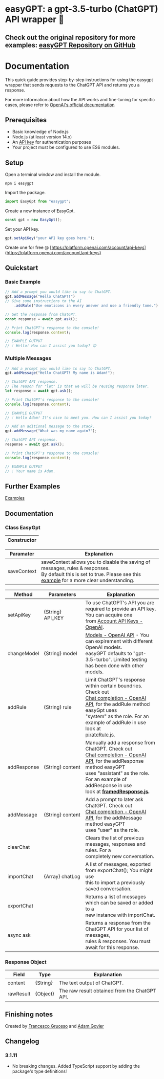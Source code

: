 # easyGPT: a gpt-3.5-turbo (ChatGPT) API wrapper 🤖

## Check out the original repository for more examples: [easyGPT Repository on GitHub](https://github.com/FrancescoCoding/easyGPT)

# Documentation
This quick guide provides step-by-step instructions for using the easygpt wrapper that sends requests to the ChatGPT API and returns you a response.

For more information about how the API works and fine-tuning for specific cases, please refer to [OpenAI&#39;s official documentation](https://platform.openai.com/docs/introduction)

## Prerequisites

- Basic knowledge of Node.js
- Node.js (at least version 14.x)
- An [API key](https://platform.openai.com/account/api-keys) for authentication purposes
- Your project must be configured to use ES6 modules.

## Setup

Open a terminal window and install the module.

```
npm i easygpt
```

Import the package.

```javascript
import EasyGpt from "easygpt";
```

Create a new instance of EasyGpt.

```javascript
const gpt = new EasyGpt();
```

Set your API key.

```javascript
gpt.setApiKey("your API key goes here.");
```

Create one for free @ [https://platform.openai.com/account/api-keys](https://platform.openai.com/account/api-keys)

## Quickstart

### Basic Example

```javascript
// Add a prompt you would like to say to ChatGPT.
gpt.addMessage("Hello ChatGPT!")
// Give some instructions to the AI
    .addRule("Use emoticons in every answer and use a friendly tone.")

// Get the response from ChatGPT.
const response = await gpt.ask();

// Print ChatGPT's response to the console!
console.log(response.content);

// EXAMPLE OUTPUT
// ! Hello! How can I assist you today? 😊
```

### Multiple Messages

```javascript
// Add a prompt you would like to say to ChatGPT.
gpt.addMessage("Hello ChatGPT! My name is Adam!");

// ChatGPT API response.
// The reason for "let" is that we will be reusing response later.
let response = await gpt.ask();

// Print ChatGPT's response to the console!
console.log(response.content);

// EXAMPLE OUTPUT
// ! Hello Adam! It's nice to meet you. How can I assist you today?

// Add an aditional message to the stack.
gpt.addMessage("What was my name again?");

// ChatGPT API response.
response = await gpt.ask();

// Print ChatGPT's response to the console!
console.log(response.content);

// EXAMPLE OUTPUT
// ! Your name is Adam.

```

## Further Examples

[Examples](https://github.com/FrancescoCoding/easyGPT/tree/main/npm_module/examples)

## Documentation

### Class EasyGpt

| Constructor |
| ----------- |

| Paramater   | Explanation                                                                                                                                                                                                                                                      |
| ----------- | ---------------------------------------------------------------------------------------------------------------------------------------------------------------------------------------------------------------------------------------------------------------- |
| saveContext | saveContext allows you to disable the saving of messages, rules & responses.<br />By default this is set to true. Please see this [example](https://github.com/FrancescoCoding/easyGPT/blob/main/npm_module/examples/noContext.js) for a more clear understanding. |  

| Method      | Parameters        | Explanation                                                                                                                                                                                                                                                                                                                                                                                   |
| ----------- | ----------------- | --------------------------------------------------------------------------------------------------------------------------------------------------------------------------------------------------------------------------------------------------------------------------------------------------------------------------------------------------------------------------------------------- |
| setApiKey   | {String} API_KEY  | To use ChatGPT's API you are required to provide an API key.<br />You can acquire one from [Account API Keys - OpenAI](https://platform.openai.com/account/api-keys).                                                                                                                                                                                                                           |
| changeModel | {String} model    | [Models - OpenAI API](https://platform.openai.com/docs/models/gpt-3) - You can expirement with different OpenAI models.<br />easyGPT defaults to "gpt-3.5-turbo". Limited testing has been done with other models.                                                                                                                                                                              |
| addRule     | {String} rule     | Limit ChatGPT's response within certain boundries. Check out<br />[Chat completion - OpenAI API](https://platform.openai.com/docs/guides/chat/introduction), for the addRule method easyGpt uses <br />"system" as the role. For an example of addRule in use look at<br />[pirateRule.js](https://github.com/FrancescoCoding/easyGPT/blob/main/npm_module/examples/pirateRule.js).                |
| addResponse | {String} content | Manually add a response from ChatGPT. Check out<br />[Chat completion - OpenAI API](https://platform.openai.com/docs/guides/chat/introduction), for the addResponse method easyGPT<br />uses "assistant" as the role. For an example of addResponse in use<br />look at **[framedResponse.js](https://github.com/FrancescoCoding/easyGPT/blob/main/npm_module/examples/framedResponse.js).** |
| addMessage  | {String} content  | Add a prompt to later ask ChatGPT. Check out<br />[Chat completion - OpenAI API](https://platform.openai.com/docs/guides/chat/introduction), for the addMessage method easyGPT<br />uses "user" as the role.                                                                                                                                                                                     |
| clearChat   |                   | Clears the list of previous messages, responses and rules. For a<br />completely new conversation.                                                                                                                                                                                                                                                                                            |
| importChat  | {Array} chatLog  | A list of messages, exported from exportChat(); You might use<br />this to import a previously saved conversation.                                                                                                                                                                                                                                                                            |
| exportChat  |                   | Returns a list of messages which can be saved or added to a<br />new instance with importChat.                                                                                                                                                                                                                                                                                                |
| async ask   |                   | Returns a response from the ChatGPT API for your list of messages,<br />rules & responses. You must await for this response.                                                                                                                                                                                                                                                                  |

### Response Object

| Field     | Type     | Explanation                                   |
| --------- | -------- | --------------------------------------------- |
| content   | {String} | The text output of ChatGPT.                   |
| rawResult | {Object} | The raw result obtained from the ChatGPT API. |

## Finishing notes

Created by [Francesco Gruosso](https://github.com/FrancescoCoding) and [Adam Govier](https://github.com/AdamGovier)

## Changelog
### 3.1.11
- No breaking changes. Added TypeScript support by adding the package's type definitions!

